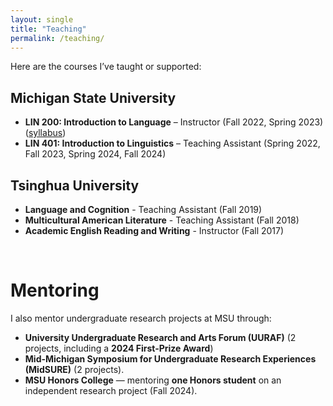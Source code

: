 ```yaml
---
layout: single
title: "Teaching"
permalink: /teaching/
---
```


Here are the courses I’ve taught or supported:

## Michigan State University
- **LIN 200: Introduction to Language** – Instructor (Fall 2022, Spring 2023) ([syllabus](http://jingyingx.github.io/LIN200-Fall22MW-001-syllabus.pdf))
- **LIN 401: Introduction to Linguistics** – Teaching Assistant (Spring 2022, Fall 2023, Spring 2024, Fall 2024)

## Tsinghua University 
- **Language and Cognition** - Teaching Assistant (Fall 2019)
- **Multicultural American Literature** - Teaching Assistant (Fall 2018)
- **Academic English Reading and Writing** - Instructor (Fall 2017)
  
<br>

# Mentoring
I also mentor undergraduate research projects at MSU through: 
- **University Undergraduate Research and Arts Forum (UURAF)** (2 projects, including a **2024 First-Prize Award**)
- **Mid-Michigan Symposium for Undergraduate Research Experiences (MidSURE)** (2 projects).
- **MSU Honors College** — mentoring **one Honors student** on an independent research project (Fall 2024).


